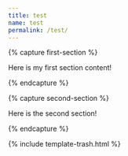 ```yaml
---
title: test
name: test
permalink: /test/
---
```



{% capture first-section %}

Here is my first section content!

{% endcapture %}

{% capture second-section %}

Here is the second section!

{% endcapture %}

{% include template-trash.html %}